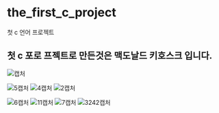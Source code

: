 the_first_c_project
==========
첫 c 언어 프로젝트

첫 c 포로 프젝트로 만든것은 맥도날드 키호스크 입니다.
-----------------
![캡처](https://github.com/icerice06/the_first_c_project/assets/117147980/3d0cb5ef-5e69-4d3e-9ad4-743a0d3d1c6f)


![5캡처](https://github.com/icerice06/the_first_c_project/assets/117147980/673a9966-2945-4dcc-8cd5-bd89157db5e8)
![4캡처](https://github.com/icerice06/the_first_c_project/assets/117147980/4459a75e-9264-401f-9e7c-11f0f8770d15)
![2캡처](https://github.com/icerice06/the_first_c_project/assets/117147980/aad25cda-9110-42b1-8f4f-1f3cda170d44)


![6캡처](https://github.com/icerice06/the_first_c_project/assets/117147980/ddbce919-4aa9-45e9-bcf8-d9dbbc5ac807)
![11캡처](https://github.com/icerice06/the_first_c_project/assets/117147980/4fbc700e-1656-4f32-b791-8d6014c03fad)
![7캡처](https://github.com/icerice06/the_first_c_project/assets/117147980/4ee411d1-b71b-47ea-bcc0-9a0ad2a1a697)
![3242캡처](https://github.com/icerice06/the_first_c_project/assets/117147980/af756555-ce31-4028-99fd-09c172380f64)
